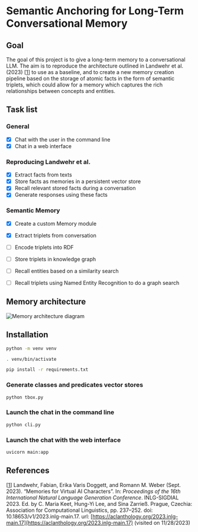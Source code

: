 # Semantic Anchoring for Long-Term Conversational Memory

## Goal
The goal of this project is to give a long-term memory to a conversational LLM. The aim is to reproduce the architecture outlined in Landwehr et al. (2023) [[1](#references)] to use as a baseline, and to create a new memory creation pipeline based on the storage of atomic facts in the form of semantic triplets, which could allow for a memory which captures the rich relationships between concepts and entities.


## Task list

### General
- [x] Chat with the user in the command line
- [x] Chat in a web interface

### Reproducing Landwehr et al.
- [x] Extract facts from texts
- [x] Store facts as memories in a persistent vector store
- [x] Recall relevant stored facts during a conversation
- [x] Generate responses using these facts

### Semantic Memory
- [x] Create a custom Memory module
- [x] Extract triplets from conversation
- [ ] Encode triplets into RDF
- [ ] Store triplets in knowledge graph
- [ ] Recall entities based on a similarity search
- [ ] Recall triplets using Named Entity Recognition to do a graph search


## Memory architecture
![Memory architecture diagram](https://github.com/florian-rieder/semantic-anchoring-memory/assets/48287183/6b4d7ad1-5bbb-4457-bf50-16debba4e77d)


## Installation

```bash
python -m venv venv
```

```bash
. venv/bin/activate
```

```bash
pip install -r requirements.txt
```

### Generate classes and predicates vector stores

```bash
python tbox.py
```

### Launch the chat in the command line
```bash
python cli.py
```

### Launch the chat with the web interface
```bash
uvicorn main:app
```

## References
[[1](#goal)] Landwehr, Fabian, Erika Varis Doggett, and Romann M. Weber (Sept. 2023). “Memories for Virtual AI Characters”. In: *Proceedings of the 16th International Natural Language Generation Conference*. INLG-SIGDIAL 2023. Ed. by C. Maria Keet, Hung-Yi Lee, and Sina Zarrieß. Prague, Czechia: Association for Computational Linguistics, pp. 237–252. doi: 10.18653/v1/2023.inlg-main.17. url: [https://aclanthology.org/2023.inlg-main.17](https://aclanthology.org/2023.inlg-main.17) (visited on 11/28/2023)